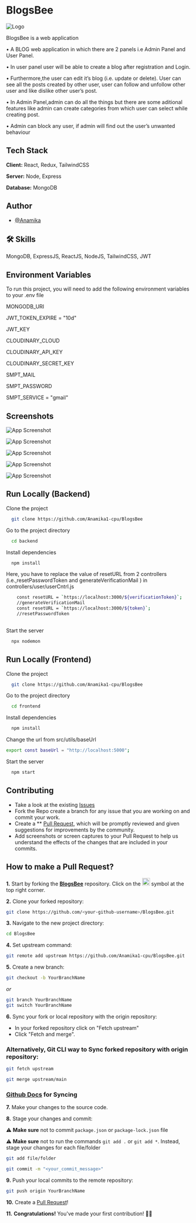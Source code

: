 
# BlogsBee

![Logo](https://res.cloudinary.com/dcua2wckz/image/upload/c_pad,b_auto:predominant,fl_preserve_transparency/v1672762999/Blogs_Bee_vh2z1m.jpg)

BlogsBee is a web application  

• A BLOG web application in which there are 2 panels i.e Admin Panel and User Panel.

• In user panel user will be able to create a blog after registration and Login.

• Furthermore,the user can edit it’s blog (i.e. update or delete). User can see all the posts created by other user, user can
follow and unfollow other user and like dislike other user’s post.

• In Admin Panel,admin can do all the things but there are some aditional features like admin can create categories from
which user can select while creating post.

• Admin can block any user, if admin will find out the user’s unwanted behaviour
## Tech Stack

**Client:** React, Redux, TailwindCSS

**Server:** Node, Express

**Database:** MongoDB



## Author

- [@Anamika](https://github.com/Anamika1-cpu)


## 🛠 Skills
MongoDB, ExpressJS, ReactJS, NodeJS, TailwindCSS, JWT


## Environment Variables

To run this project, you will need to add the following environment variables to your .env file

MONGODB_URI 

JWT_TOKEN_EXPIRE = "10d"

JWT_KEY

CLOUDINARY_CLOUD

CLOUDINARY_API_KEY 

CLOUDINARY_SECRET_KEY 

SMPT_MAIL 

SMPT_PASSWORD 

SMPT_SERVICE = "gmail"
## Screenshots
![App Screenshot](https://res.cloudinary.com/dcua2wckz/image/upload/v1672822715/pag1_wict89.jpg)

![App Screenshot](https://res.cloudinary.com/dcua2wckz/image/upload/v1672822707/page2_hhgzvd.jpg)

![App Screenshot](https://res.cloudinary.com/dcua2wckz/image/upload/v1672822703/page3_dxwbib.jpg)

![App Screenshot](https://res.cloudinary.com/dcua2wckz/image/upload/v1672822698/page4_ykksrm.jpg)

![App Screenshot](https://res.cloudinary.com/dcua2wckz/image/upload/v1672822614/page5_pkwjit.jpg)



## Run Locally (Backend)

Clone the project

```bash
  git clone https://github.com/Anamika1-cpu/BlogsBee
```

Go to the project directory

```bash
  cd backend
```

Install dependencies

```bash
  npm install
```
Here, you have to replace the value of resetURL from 2 controllers (i.e.,resetPasswordToken and generateVerificationMail ) in controllers/user/userCntrl.js
```bash
    const resetURL = `https://localhost:3000/${verificationToken}`;
    //generateVerificationMail
    const resetURL = `https://localhost:3000/${token}`;
    //resetPasswordToken
    
```


Start the server

```bash
  npx nodemon
```


## Run Locally (Frontend)

Clone the project

```bash
  git clone https://github.com/Anamika1-cpu/BlogsBee
```

Go to the project directory

```bash
  cd frontend
```

Install dependencies

```bash
  npm install
```

Change the url from src/utils/baseUrl

```bash
export const baseUrl = "http://localhost:5000";
```

Start the server

```bash
  npm start
```
## Contributing
- Take a look at the existing [Issues](https://github.com/Anamika1-cpu/BlogsBee/issues) 
- Fork the Repo create a branch for any issue that you are working on and commit your work.
- Create a ** [Pull Request](https://github.com/Anamika1-cpu/BlogsBee/pulls), which will be promptly reviewed and given suggestions for improvements by the community.
- Add screenshots or screen captures to your Pull Request to help us understand the effects of the changes that are included in your commits.

## How to make a Pull Request?

**1.** Start by forking the [**BlogsBee**](https://github.com/Anamika1-cpu/BlogsBee) repository. Click on the <a href="https://github.com/Anamika1-cpu/BlogsBee/fork"><img src="https://i.imgur.com/G4z1kEe.png" height="21" width="21"></a> symbol at the top right corner.

**2.** Clone your forked repository:

```bash
git clone https://github.com/<your-github-username>/BlogsBee.git
```

**3.** Navigate to the new project directory:

```bash
cd BlogsBee
```

**4.** Set upstream command:

```bash
git remote add upstream https://github.com/Anamika1-cpu/BlogsBee.git
```

**5.** Create a new branch:

```bash
git checkout -b YourBranchName
```
<i>or</i>
```bash
git branch YourBranchName
git switch YourBranchName
``` 

**6.** Sync your fork or local repository with the origin repository:

- In your forked repository click on "Fetch upstream"
- Click "Fetch and merge".

### Alternatively, Git CLI way to Sync forked repository with origin repository:

```bash
git fetch upstream
```

```bash
git merge upstream/main
```

### [Github Docs](https://docs.github.com/en/github/collaborating-with-pull-requests/addressing-merge-conflicts/resolving-a-merge-conflict-on-github) for Syncing

**7.** Make your changes to the source code.

**8.** Stage your changes and commit:

⚠️ **Make sure** not to commit `package.json` or `package-lock.json` file

⚠️ **Make sure** not to run the commands ```git add .``` or ```git add *```. Instead, stage your changes for each file/folder

```bash
git add file/folder
```

```bash
git commit -m "<your_commit_message>"
```

**9.** Push your local commits to the remote repository:

```bash
git push origin YourBranchName
```

**10.** Create a [Pull Request](https://help.github.com/en/github/collaborating-with-issues-and-pull-requests/creating-a-pull-request)!

**11.** **Congratulations!** You've made your first contribution! 🙌🏼
